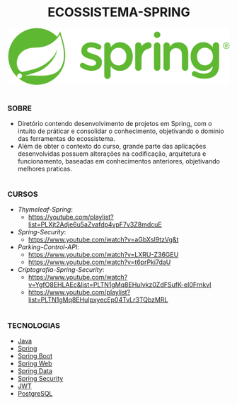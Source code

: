 <h1 align=center>ECOSSISTEMA-SPRING</h1>

<p align="center">
  <img src="spring.png" width="500">
</p>

#
### SOBRE

- Diretório contendo desenvolvimento de projetos em Spring, com o intuito de práticar e consolidar o conhecimento, objetivando o dominio das ferramentas do ecossistema.
- Além de obter o contexto do curso, grande parte das aplicações desenvolvidas possuem alterações na codificação, arquitetura e funcionamento, baseadas em conhecimentos anteriores, objetivando melhores praticas. 

#
### CURSOS

- *Thymeleaf-Spring*: 
  - https://youtube.com/playlist?list=PLXjt2Adje6u5aZvafdp4vpF7v3Z8mdcuE
- *Spring-Security*:
  - https://www.youtube.com/watch?v=aGbXsl9tzVg&t
- *Parking-Control-API*:
  - https://www.youtube.com/watch?v=LXRU-Z36GEU
  - https://www.youtube.com/watch?v=t6prPki7daU
- *Criptografia-Spring-Security*:
  - https://www.youtube.com/watch?v=YgfO8EHLAEc&list=PLTN1gMq8EHuIvkz0ZdFSufK-eI0FrnkvI
  - https://www.youtube.com/playlist?list=PLTN1gMq8EHuIpxyecEp04TvLr3TQbzMRL  

#
### TECNOLOGIAS

- [Java](https://docs.oracle.com/en/java)
- [Spring](https://docs.spring.io/spring-framework/docs/current/reference/html/)
- [Spring Boot](https://docs.spring.io/spring-boot/docs/current/reference/htmlsingle/)
- [Spring Web]()
- [Spring Data]()
- [Spring Security]()
- [JWT]()
- [PostgreSQL]()
